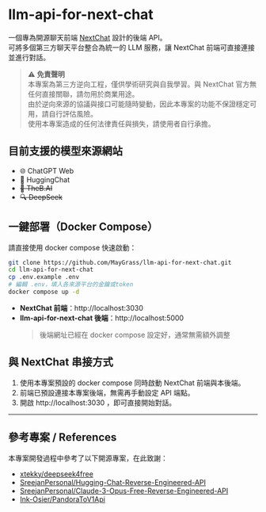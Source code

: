 # llm-api-for-next-chat

一個專為開源聊天前端 [NextChat](https://github.com/ChatGPTNextWeb/NextChat) 設計的後端 API。  
可將多個第三方聊天平台整合為統一的 LLM 服務，讓 NextChat 前端可直接連接並進行對話。

> ⚠️ **免責聲明**  
> 本專案為第三方逆向工程，僅供學術研究與自我學習。與 NextChat 官方無任何直接關聯，請勿用於商業用途。  
> 由於逆向來源的協議與接口可能隨時變動，因此本專案的功能不保證穩定可用，請自行評估風險。  
> 使用本專案造成的任何法律責任與損失，請使用者自行承擔。

## 目前支援的模型來源網站

- 🌐 ChatGPT Web
- 🤗 HuggingChat
- ~~🦾 TheB.AI~~
- ~~🔍 DeepSeek~~

## 一鍵部署（Docker Compose）

請直接使用 docker compose 快速啟動：

```bash
git clone https://github.com/MayGrass/llm-api-for-next-chat.git
cd llm-api-for-next-chat
cp .env.example .env
# 編輯 .env，填入各來源平台的金鑰或token
docker compose up -d
```

- **NextChat 前端**：http://localhost:3030
- **llm-api-for-next-chat 後端**：http://localhost:5000  
  > 後端網址已經在 docker compose 設定好，通常無需額外調整

## 與 NextChat 串接方式

1. 使用本專案預設的 docker compose 同時啟動 NextChat 前端與本後端。
2. 前端已預設連接本專案後端，無需再手動設定 API 端點。
3. 開啟 http://localhost:3030 ，即可直接開始對話。

---

## 參考專案 / References

本專案開發過程中參考了以下開源專案，在此致謝：

- [xtekky/deepseek4free](https://github.com/xtekky/deepseek4free)
- [SreejanPersonal/Hugging-Chat-Reverse-Engineered-API](https://github.com/SreejanPersonal/Hugging-Chat-Reverse-Engineered-API)
- [SreejanPersonal/Claude-3-Opus-Free-Reverse-Engineered-API](https://github.com/SreejanPersonal/Claude-3-Opus-Free-Reverse-Engineered-API)
- [Ink-Osier/PandoraToV1Api](https://github.com/Ink-Osier/PandoraToV1Api)
